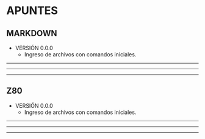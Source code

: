# APUNTES
## MARKDOWN
* VERSIÓN 0.0.0
    - Ingreso de archivos con comandos iniciales.

---
---
---
## Z80
* VERSIÓN 0.0.0
    - Ingreso de archivos con comandos iniciales.

---
---
---
